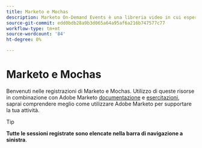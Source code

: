 ```yaml
---
title: Marketo e Mochas
description: Marketo On-Demand Events è una libreria video in cui esperti e colleghi hanno condiviso i loro pensieri e idee su come utilizzare al meglio Adobe Marketo.
source-git-commit: edd0bdb28a9b3d065a64a95af6a216b747577c77
workflow-type: tm+mt
source-wordcount: '84'
ht-degree: 0%

---
```


# Marketo e Mochas

Benvenuti nelle registrazioni di Marketo e Mochas. Utilizzo di queste risorse in combinazione con Adobe Marketo [documentazione](https://experienceleague.adobe.com/docs/marketo-engage.html) e [esercitazioni](https://experienceleague.adobe.com/docs/marketo-learn/tutorials/overview.html), saprai comprendere meglio come utilizzare Adobe Marketo per supportare la tua attività.

>[!TIP]
>
>**Tutte le sessioni registrate sono elencate nella barra di navigazione a sinistra**.
